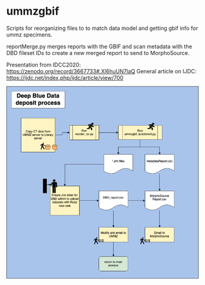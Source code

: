 # ummzgbif
Scripts for reorganizing files to to match data model and getting gbif info for ummz specimens.

reportMerge.py merges reports with the GBIF and scan metadata with the DBD fileset IDs to create a new merged report
to send to MorphoSource.

Presentation from IDCC2020: https://zenodo.org/record/3667733#.Xl6huUN7laQ
General article on IJDC: https://ijdc.net/index.php/ijdc/article/view/700

![Basic Workflow](https://github.com/mutanthumb/ummzgbif/blob/master/UMMZworkflow-Page-4.png)


